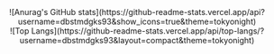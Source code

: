 <div align="center">
![Anurag's GitHub stats](https://github-readme-stats.vercel.app/api?username=dbstmdgks93&show_icons=true&theme=tokyonight)
  <br>
![Top Langs](https://github-readme-stats.vercel.app/api/top-langs/?username=dbstmdgks93&layout=compact&theme=tokyonight)
</div>

